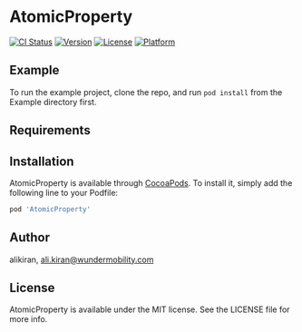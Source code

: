 # AtomicProperty

[![CI Status](https://img.shields.io/travis/alikiran/AtomicProperty.svg?style=flat)](https://travis-ci.org/alikiran/AtomicProperty)
[![Version](https://img.shields.io/cocoapods/v/AtomicProperty.svg?style=flat)](https://cocoapods.org/pods/AtomicProperty)
[![License](https://img.shields.io/cocoapods/l/AtomicProperty.svg?style=flat)](https://cocoapods.org/pods/AtomicProperty)
[![Platform](https://img.shields.io/cocoapods/p/AtomicProperty.svg?style=flat)](https://cocoapods.org/pods/AtomicProperty)

## Example

To run the example project, clone the repo, and run `pod install` from the Example directory first.

## Requirements

## Installation

AtomicProperty is available through [CocoaPods](https://cocoapods.org). To install
it, simply add the following line to your Podfile:

```ruby
pod 'AtomicProperty'
```

## Author

alikiran, ali.kiran@wundermobility.com

## License

AtomicProperty is available under the MIT license. See the LICENSE file for more info.
